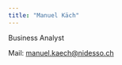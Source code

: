 ```yaml
---
title: "Manuel Käch"
---
```


Business Analyst

Mail: [manuel.kaech@nidesso.ch](mailto:manuel.kaech@nidesso.ch)